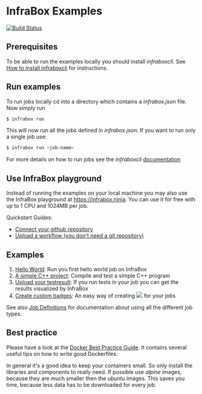 # InfraBox Examples
[![Build Status](https://infrabox.ninja/api/v1/project/21dc2924-f6b6-400f-aac2-b57833ef9787/state.svg)](https://infrabox.ninja/dashboard/#/project/ib-examples)

## Prerequisites

To be able to run the examples locally you should install *infraboxcli*. See
[How to install infraboxcli](https://github.com/InfraBox/cli) for instructions.

## Run examples
To run jobs locally cd into a directory which contains a *infrabox.json* file.
Now simply run

```bash
$ infrabox run
```

This will now run all the jobs defined in *infrabox.json*. If you want to run only a single job use:

```bash
$ infrabox run <job-name>
```

For more details on how to run jobs see the *infraboxcli* [documentation](https://github.com/InfraBox/cli)

## Use InfraBox playground
Instead of running the examples on your local machine you may also use the InfraBox playground at https://infrabox.ninja.
You can use it for free with up to 1 CPU and 1024MB per job.

Quickstart Guides:

- [Connect your github repository](https://github.com/InfraBox/infrabox/blob/master/docs/guides/connect_github.md)
- [Upload a workflow (you don't need a git repository)](https://github.com/InfraBox/infrabox/blob/master/docs/guides/upload.md)

## Examples

1. [Hello World](/hello_world): Run you first hello world job on InfraBox
2. [A simple C++ project](/cpp_example): Compile and test a simple C++ program
3. [Upload your testresult](/upload_testresult): If you run tests in your job you can get the results visualized by InfraBox
4. [Create custom badges](/badges): An easy way of creating <img src="https://img.shields.io/badge/custom-badges-green.svg"> for your jobs


See also [Job Definitions](https://infrabox.ninja/docs/) for documentation about using all the different job types.

## Best practice
Please have a look at the [Docker Best Practice Guide](https://docs.docker.com/engine/userguide/eng-image/dockerfile_best-practices/).
It contains several useful tips on how to write good Dockerfiles.

In general it's a good idea to keep your containers small. So only install the
libraries and components to really need. If possible use _alpine_ images, because
they are much smaller then the _ubuntu_ images. This saves you time, because less
data has to be downloaded for every job.
